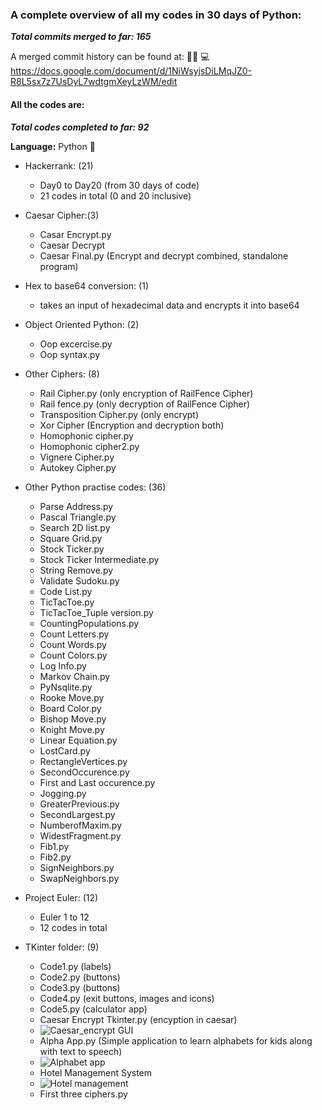 ### A complete overview of all my codes in 30 days of Python: ### 
***Total commits merged to far: 165***

A merged commit history can be found at: :man_technologist: :computer:     
https://docs.google.com/document/d/1NiWsyjsDiLMqJZ0-R8L5sx7z7UsDyL7wdtgmXeyLzWM/edit

#### All the codes are: #### 
***Total codes completed to far: 92***

**Language:** Python :snake:

- Hackerrank: (21)
  - Day0 to Day20 (from 30 days of code)
  - 21 codes in total (0 and 20 inclusive)
  
- Caesar Cipher:(3)
  - Casar Encrypt.py
  - Caesar Decrypt
  - Caesar Final.py (Encrypt and decrypt combined, standalone program)
  
- Hex to base64 conversion: (1)
  - takes an input of hexadecimal data and encrypts it into base64
  
- Object Oriented Python: (2)
  - Oop excercise.py
  - Oop syntax.py
  
- Other Ciphers: (8)
  - Rail Cipher.py (only encryption of RailFence Cipher)
  - Rail fence.py (only decryption of RailFence Cipher)
  - Transposition Cipher.py (only encrypt)
  - Xor Cipher (Encryption and decryption both)
  - Homophonic cipher.py
  - Homophonic cipher2.py
  - Vignere Cipher.py
  - Autokey Cipher.py
  
- Other Python practise codes: (36)
  - Parse Address.py
  - Pascal Triangle.py
  - Search 2D list.py
  - Square Grid.py
  - Stock Ticker.py
  - Stock Ticker Intermediate.py
  - String Remove.py
  - Validate Sudoku.py
  - Code List.py
  - TicTacToe.py
  - TicTacToe_Tuple version.py
  - CountingPopulations.py
  - Count Letters.py
  - Count Words.py
  - Count Colors.py
  - Log Info.py
  - Markov Chain.py
  - PyNsqlite.py
  - Rooke Move.py
  - Board Color.py
  - Bishop Move.py
  - Knight Move.py
  - Linear Equation.py
  - LostCard.py
  - RectangleVertices.py
  - SecondOccurence.py
  - First and Last occurence.py
  - Jogging.py
  - GreaterPrevious.py
  - SecondLargest.py
  - NumberofMaxim.py
  - WidestFragment.py
  - Fib1.py
  - Fib2.py
  - SignNeighbors.py
  - SwapNeighbors.py

- Project Euler: (12)
  - Euler 1 to 12
  - 12 codes in total

- TKinter folder: (9)
   - Code1.py (labels)
   - Code2.py (buttons)
   - Code3.py (buttons)
   - Code4.py (exit buttons, images and icons)
   - Code5.py (calculator app)
   - Caesar Encrypt Tkinter.py (encyption in caesar)
   - ![Caesar_encrypt GUI](https://github.com/vanigupta20024/python-programming/blob/Team-PY6/30-days-of-python/VaniGupta/Caesar_encrypt.PNG)
   - Alpha App.py (Simple application to learn alphabets for kids along with text to speech)
   - ![Alphabet app](https://github.com/vanigupta20024/python-programming/blob/Team-PY6/30-days-of-python/VaniGupta/image.png)
   - Hotel Management System
   - ![Hotel management](https://github.com/vanigupta20024/python-programming/blob/Team-PY6/30-days-of-python/VaniGupta/hotel.jpeg)
   - First three ciphers.py
